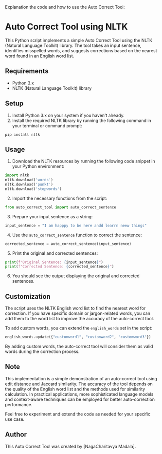 Explanation the code and how to use the Auto Correct Tool:

# Auto Correct Tool using NLTK

This Python script implements a simple Auto Correct Tool using the NLTK (Natural Language Toolkit) library. The tool takes an input sentence, identifies misspelled words, and suggests corrections based on the nearest word found in an English word list.

## Requirements

- Python 3.x
- NLTK (Natural Language Toolkit) library

## Setup

1. Install Python 3.x on your system if you haven't already.
2. Install the required NLTK library by running the following command in your terminal or command prompt:

```
pip install nltk
```

## Usage

1. Download the NLTK resources by running the following code snippet in your Python environment:

```python
import nltk
nltk.download('words')
nltk.download('punkt')
nltk.download('stopwords')
```

2. Import the necessary functions from the script:

```python
from auto_correct_tool import auto_correct_sentence
```

3. Prepare your input sentence as a string:

```python
input_sentence = "I am happpy to be here andd learrn neew things"
```

4. Use the `auto_correct_sentence` function to correct the sentence:

```python
corrected_sentence = auto_correct_sentence(input_sentence)
```

5. Print the original and corrected sentences:

```python
print(f"Original Sentence: {input_sentence}")
print(f"Corrected Sentence: {corrected_sentence}")
```

6. You should see the output displaying the original and corrected sentences.

## Customization

The script uses the NLTK English word list to find the nearest word for correction. If you have specific domain or jargon-related words, you can add them to the word list to improve the accuracy of the auto-correct tool.

To add custom words, you can extend the `english_words` set in the script:

```python
english_words.update({"customword1", "customword2", "customword3"})
```

By adding custom words, the auto-correct tool will consider them as valid words during the correction process.

## Note

This implementation is a simple demonstration of an auto-correct tool using edit distance and Jaccard similarity. The accuracy of the tool depends on the quality of the English word list and the methods used for similarity calculation. In practical applications, more sophisticated language models and context-aware techniques can be employed for better auto-correction performance.

Feel free to experiment and extend the code as needed for your specific use case.

## Author

This Auto Correct Tool was created by [NagaCharitavya Madala].
